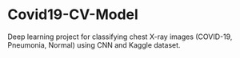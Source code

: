 # Covid19-CV-Model
Deep learning project for classifying chest X-ray images (COVID-19, Pneumonia, Normal) using CNN and Kaggle dataset.
